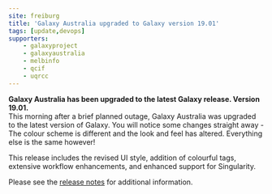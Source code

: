 ```yaml
---
site: freiburg
title: 'Galaxy Australia upgraded to Galaxy version 19.01'
tags: [update,devops]
supporters:
    - galaxyproject
    - galaxyaustralia
    - melbinfo
    - qcif
    - uqrcc
---
```

**Galaxy Australia has been upgraded to the latest Galaxy release. Version 19.01.**
<br/>
This morning after a brief planned outage, Galaxy Australia was upgraded to the latest version of Galaxy. You will notice some changes straight away - The colour scheme is different and the look and feel has altered. Everything else is the same however!

This release includes the revised UI style, addition of colourful tags, extensive workflow enhancements, and enhanced support for Singularity.

Please see the [release notes](https://docs.galaxyproject.org/en/release_19.01/releases/19.01_announce.html) for additional information.
